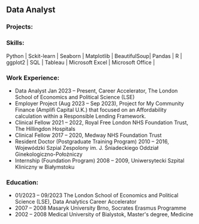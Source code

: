 ## Data Analyst
### Projects:

### Skills:
Python | Sckit-learn | Seaborn | Matplotlib | BeautifulSoup| Pandas | R | ggplot2 | SQL | Tableau | Microsoft Excel | Microsoft Office |

### Work Experience:
- Data Analyst Jan 2023 – Present, Career Accelerator, The London School of Economics and Political Science (LSE)
- Employer Project (Aug 2023 – Sep 2023), Project for My Community Finance (Amplifi Capital U.K.) that focused on an Affordability calculation within a Responsible Lending Framework.
- Clinical Fellow 2021 – 2022, Royal Free London NHS Foundation Trust, The Hillingdon Hospitals
- Clinical Fellow 2017 – 2020, Medway NHS Foundation Trust
- Resident Doctor (Postgraduate Training Program)  2010 – 2016, Wojewódzki Szpial Zespolony im. J. Śniadeckiego Oddział Ginekologiczno-Położniczy
- Internship (Foundation Program) 2008 – 2009, Uniwersytecki Szpital Kliniczny w Białymstoku

### Education:
- 01/2023 – 09/2023 	The London School of Economics and Political Science (LSE), Data Analytics Career Accelerator
- 2007 – 2008 		Masaryk University Brno, Socrates Erasmus Programme
- 2002 – 2008 		Medical University of Bialystok, Master's degree, Medicine

